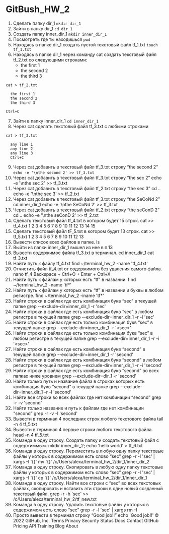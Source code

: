 # GitBush_HW_2

 1. Сделать папку dir_1
   `mkdir dir_1`
 3. Зайти в папку dir_1
   `cd dir_1`
 3. Создать папку inner_dir_1
   `mkdir inner_dir_1`
 4. Посмотреть где ты находишься
   `pwd`
 5. Находясь в папке dir_1 создать пустой текстовый файл tf_1.txt
   `touch tf_1.txt`
 6. Находясь в папке dir_1 через команду cat создать текстовый файл tf_2.txt со следующими строками:
    - the first 1
    - the second 2
    - the third 3
  
  ```
  cat > tf_2.txt

    the first 1
    the second 2
    the third 3
    
  Ctrl+C
  
  ```
 7. Зайти в папку inner_dir_1
  `cd inner_dir_1`
 8. Через cat сделать текстовый файл tf_3.txt  c любыми строками
   
   ``` 
   cat > tf_3.txt
 
     any line 1
     any line 2
     any line 3
     Ctrl+C
  ```
 9. Через cat добавить в текстовый файл tf_3.txt строку “the second 2”
   `echo -e '\nthe second 2' >> tf_3.txt`
 10. Через cat добавить в текстовый файл tf_3.txt строку “the sec 2”
echo -e '\nthe sec 2' >> tf_3.txt
 11. Через cat добавить в текстовый файл tf_2.txt строку “the sec 3”
cd ..
echo -e '\nthe sec 3' >> tf_2.txt
 12. Через cat добавить в текстовый файл tf_3.txt строку “the SeCoNd 2”
cd inner_dir_1
echo -e '\nthe SeCoNd 2' >> tf_3.txt
 13. Через cat добавить в текстовый файл tf_2.txt строку “the seConD 2”
cd ..
echo -e '\nthe seConD 2' >> tf_2.txt
 14. Сделать текстовый файл tf_4.txt в котором будет 15 строк.
cat >> tf_4.txt
1
2
3
4
5
6
7
8
9
10
11
12
13
14
15
 15. Сделать текстовый файл tF_5.txt в котором будет 13 строк.
cat >> tf_5.txt
1
2
3
4
5
6
7
8
9
10
11
12
13
 16. Вывести список всех файлов в папке.
ls
 17. Выйти из папки inner_dir_1
вышел из нее в п.13
 18. Вывести содержимое файла tf_3.txt в терминал.
cd inner_dir_1
cat tf_3.txt
 19. Найти путь к файлу tf_4.txt
find ~/terminal_hw_2 -name 'tf_4.txt'
 20. Отчистить файл tf_4.txt от содержимого без удаления самого файла.
nano tf_4
Backspace + Ctrl+O + Enter + Ctrl+X
 21. Найти путь к файлам у которых есть  “tf” в названии.
find ~/terminal_hw_2 -name 'tf*'
 22. Найти путь к файлам у которых есть  “tf” в названии и буквы в любом регистре.
find ~/terminal_hw_2 -iname 'tf*'
 23. Найти строки в файлах где есть комбинация букв “sec” в текущей папке
grep --exclude-dir=inner_dir_1 -r 'sec'
 24. Найти строки в файлах где есть комбинация букв “sec” в любом регистре в текущей папке
grep --exclude-dir=inner_dir_1 -r -i 'sec'
 25. Найти строки в файлах где есть только комбинация букв “sec” в текущей папке
grep --exclude-dir=inner_dir_1 -r '\<sec\>'
 26. Найти строки в файлах где есть только комбинация букв “sec” в любом регистре в текущей папке
grep --exclude-dir=inner_dir_1 -r -i '\<sec\>'
 27. Найти строки в файлах где есть комбинация букв “second” в текущей папке
grep --exclude-dir=inner_dir_1 -r 'second'
 28. Найти строки в файлах где есть комбинация букв “second” в любом регистре в текущей папке
grep --exclude-dir=inner_dir_1 -r -i 'second'
 29. Найти строки в файлах где есть комбинация букв “second” во всех папках ниже уровнем
grep --exclude-dir=dir_1 -r 'second'
 30. Найти только путь и название файла в строках которых есть комбинация букв “second” в текущей папке
grep --exclude-dir=inner_dir_1 -r -l 'second'
 31. Найти все строки во всех файлах где нет комбинации “second”
grep -r -v 'second'
 32. Найти только название и путь к файлам где нет комбинации “second”
grep -r -v -l 'second'
 33. Вывести в терминал 4 последних строк любого текстового файла
tail -n 4 tf_5.txt
 34. Вывести в терминал 4 первые строки любого текстового файла.
head -n 4 tf_5.txt
 35. Команда в одну строку. Создать папку и создать текстовый файл с содержиммым.
mkdir inner_dir_2; echo 'hello world' > tf_6.txt
 36. Команда в одну строку. Переместить в любую одну папку текстовые файлы у которых в содержимом есть слово “sec”
grep -r -l 'sec' | xargs -I '{}' mv '{}' /c/Users/alexa/terminal_hw_2/dir_1/inner_dir_2
 37. Команда в одну строку. Скопировать в любую одну папку текстовые файлы у которых в содержимом есть слово “sec”
grep -r -l 'sec' | xargs -I '{}' cp '{}' /c/Users/alexa/terminal_hw_2/dir_1/inner_dir_1
 38. Команда в одну строку. Найти все строки c “sec” во всех текстовых файлах, скопировать и вставить эти строки в один новый созданный текстовый файл.
grep -r -h 'sec' >> /c/Users/alexa/terminal_hw_2/tf_new.txt
 39. Команда в одну строку. Удалить текстовые файлы у которых в содержимом есть слово “sec”
grep -r -l 'sec' | xargs rm -I
 40. Просто вывести в терминал строку “Good job!!”
echo 'Good job!!'
© 2022 GitHub, Inc.
Terms
Privacy
Security
Status
Docs
Contact GitHub
Pricing
API
Training
Blog
About
